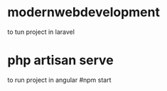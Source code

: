 # modernwebdevelopment

to tun project in laravel
# php artisan serve


to run project in angular
#npm start